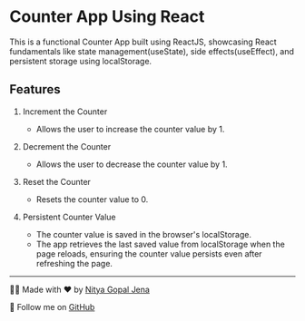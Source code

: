 # Counter App Using React

This is a functional Counter App built using ReactJS, showcasing React fundamentals like state management(useState), side effects(useEffect), and persistent storage using localStorage.

## Features

1. Increment the Counter

   - Allows the user to increase the counter value by 1.

2. Decrement the Counter

   - Allows the user to decrease the counter value by 1.

3. Reset the Counter

   - Resets the counter value to 0.

4. Persistent Counter Value
   - The counter value is saved in the browser's localStorage.
   - The app retrieves the last saved value from localStorage when the page reloads, ensuring the counter value persists even after refreshing the page.

---

👨‍💻 Made with ❤️ by [Nitya Gopal Jena](https://www.linkedin.com/in/nitya-gopal-jena/)

🌟 Follow me on [GitHub](https://github.com/Nityagopaljena98)
